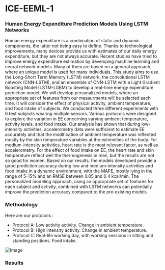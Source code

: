 # ICE-EEML-1
### Human Energy Expenditure Prediction Models Using LSTM Networks


Human energy expenditure is a combination of static and dynamic components, the latter not being easy to define. Thanks to technological improvements, many devices provide us with estimates of our daily energy expenditure, but they are not always accurate. Recent studies have tried to improve energy expenditure estimation by developing machine learning and neural network models. Many of them are based on a general approach, where an unique model is used for many individuals. This study aims to use the Long-Short Term Memory (LSTM) network, the convolutional LSTM network (CNN-LSTM), and an ensemble of CNN-LSTM with a Light Gradient Boosting Model (LSTM-LGBM) to develop a real-time energy expenditure prediction model. We will develop personalized models, where an appropriate set of features from our measurments will be selected each time. It will consider the effect of physical activity, ambient temperature, and food intake of subjects. We conducted three different experiments with 6 test subjects wearing multiple sensors. Various protocols were designed to explore the variation in EE concerning varying ambient temperature, activity levels, and food intake. Our analysis has shown that during low-intensity activities, accelerometry data were sufficient to estimate EE accurately and that the modification of ambient temperature was reflected mostly by the skin temperature variables at the extremities of the body. For medium-intensity activities, heart rate is the most relevant factor, as well as accelerometry. For the effect of food intake on EE, the heart rate and skin temperature reflect well the thermogenesis in men, but the results are not so good for women. Based on our results, the models developed provide a good prediction accuracy during low and medium-intensity activities and food intake in a dynamic environment, with the MAPE, mostly lying in the range of 5-15\% and an RMSE between 0.05 and 0.4 kcal/min. The personalized modeling approach, using an appropriate set of features for each subject and activity, combined with LSTM networks can potentially improve the prediction accuracy compared to the pre-existing models.


### Methodology

Here are our protocols :

- Protocol A: Low activity activity. Change in ambient temperature.
- Protocol B: High intensity activity. Change in ambient temperature.
- Protocol C: Real-life working day, with working sessions in sitting and standing positions. Food intake. 


![Image](../FIGURES/models.jpg)


### Results 
